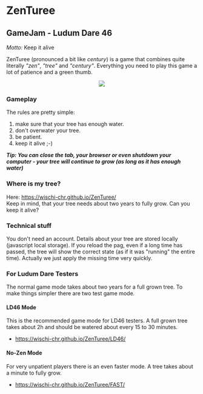 # ZenTuree
## GameJam - Ludum Dare 46

_Motto:_ Keep it alive

ZenTuree (pronounced a bit like _century_) is a game that combines quite literally _"zen"_, _"tree"_ and _"century"_.
Everything you need to play this game a lot of patience and a green thumb.

<div align="center">
  <img src="https://raw.githubusercontent.com/wischi-chr/ZenTuree/master/doc/sample-tree.png">
</div>

### Gameplay
The rules are pretty simple:
1. make sure that your tree has enough water.
2. don't overwater your tree.
3. be patient.
4. keep it alive ;-)

***Tip: You can close the tab, your browser or even shutdown your computer - your tree will continue to grow (as long as it has enough water)***

### Where is my tree?
Here: https://wischi-chr.github.io/ZenTuree/  
Keep in mind, that your tree needs about two years to fully grow. Can you keep it alive?

### Technical stuff
You don't need an account. Details about your tree are stored locally (javascript local storage). If you reload the pag, even if a long time has passed, the tree will show the correct state (as if it was "running" the entire time). Actually we just apply the missing time very quickly.

### For Ludum Dare Testers
The normal game mode takes about two years for a full grown tree. To make things simpler there are two test game mode.

#### LD46 Mode
This is the recommended game mode for LD46 testers. A full grown tree takes about 2h and should be watered about every 15 to 30 minutes.
 - https://wischi-chr.github.io/ZenTuree/LD46/

#### No-Zen Mode
For very unpatient players there is an even faster mode. A tree takes about a minute to fully grow.
 - https://wischi-chr.github.io/ZenTuree/FAST/
